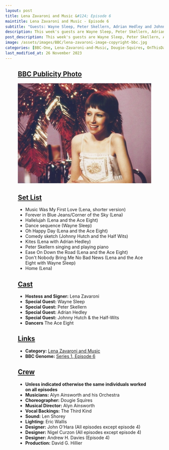 ```yaml
---
layout: post
title: Lena Zavaroni and Music &#124; Episode 6
maintitle: Lena Zavaroni and Music - Episode 6
subtitle: "Guests: Wayne Sleep, Peter Skellern, Adrian Hedley and Johnny Hutch & the Half-Wits"
description: This week's guests are Wayne Sleep, Peter Skellern, Adrian Hedley and Johnny Hutch & the Half-Wits.
post_description: This week's guests are Wayne Sleep, Peter Skellern, Adrian Hedley and Johnny Hutch & the Half-Wits.
image: /assets/images/BBC/lena-zavaroni-image-copyright-bbc.jpg
categories: [BBC-One, Lena-Zavaroni-and-Music, Dougie-Squires, OnThisDay27June]
last_modified_at: 26 November 2023
---
```


<figure class="fig1">
<div class="CardLayout CardLayout-Height1">
<div class="CardItem"><h2 id="infobox1" class="infobox"><a href="#infobox1">BBC Publicity Photo</a></h2></div>
<div class="CardItem split"><img src="/assets/images/BBC/lena-zavaroni-image-copyright-bbc.jpg" class="full-width" /></div>
</div>
</figure>

<figure class="fig2">
<div class="CardLayout CardLayout-Height1">
<div class="CardItem"><h2 id="infobox2" class="infobox"><a href="#infobox2">Set List</a></h2></div>
<div class="CardItem split">
<ul>
<li>Music Was My First Love (Lena, shorter version)</li>
<li>Forever in Blue Jeans/Corner of the Sky (Lena)</li>
<li>Hallelujah (Lena and the Ace Eight)</li>
<li>Dance sequence (Wayne Sleep)</li>
<li>Oh Happy Day (Lena and the Ace Eight)</li>
<li>Comedy sketch (Johnny Hutch and the Half Wits)</li>
<li>Kites (Lena with Adrian Hedley)</li>
<li>Peter Skellern singing and playing piano</li>
<li>Ease On Down the Road (Lena and the Ace Eight)</li>
<li>Don't Nobody Bring Me No Bad News (Lena and the Ace Eight with Wayne Sleep)</li>
<li>Home (Lena)</li>
</ul>
</div></div>
</figure>

<figure class="fig1">
<div class="CardLayout CardLayout-Height2">
<div class="CardItem"><h2 id="infobox3" class="infobox"><a href="#infobox3">Cast</a></h2>
<div class="CardItem split">
<ul>
<li><strong>Hostess and Signer:</strong> Lena Zavaroni</li>
<li><strong>Special Guest:</strong> Wayne Sleep</li>
<li><strong>Special Guest:</strong> Peter Skellern</li>
<li><strong>Special Guest:</strong> Adrian Hedley</li>
<li><strong>Special Guest:</strong> Johnny Hutch & the Half-Wits</li>
<li><strong>Dancers</strong> The Ace Eight</li>
</ul>
</div>
<div class="CardItem"><h2 id="infobox4" class="infobox"><a href="#infobox4">Links</a></h2>
<ul>
<li><strong>Category:</strong> <a href="/category/lena-zavaroni-and-music">Lena Zavaroni and Music</a></li>
<li><strong>BBC Genome:</strong> <a href="https://genome.ch.bbc.co.uk/schedules/service_bbc_one_london/1979-06-27#at-19.40">Series 1, Episode 6</a></li>
</ul>
</div></div></div>
</figure>

<figure class="fig2">
<div class="CardLayout CardLayout-Height2">
<div class="CardItem"><h2 id="infobox4" class="infobox"><a href="#infobox4">Crew</a></h2>
<div class="CardItem split">
<ul>
<li><strong>Unless indicated otherwise the same individuals worked on all episodes</strong></li>
<li><strong>Musicians:</strong> Alyn Ainsworth and his Orchestra</li>
<li><strong>Choreographer:</strong> Dougie Squires</li>
<li><strong>Musical Director:</strong> Alyn Ainsworth</li>
<li><strong>Vocal Backings:</strong> The Third Kind</li>
<li><strong>Sound:</strong> Len Shorey</li>
<li><strong>Lighting:</strong> Eric Wallis</li>
<li><strong>Designer:</strong> John O'Hara (All episodes except episode 4)</li>
<li><strong>Designer:</strong> Nigel Curzon (All episodes except episode 4)</li>
<li><strong>Designer:</strong> Andrew H. Davies (Episode 4)</li>
<li><strong>Production:</strong> David G. Hillier</li>
</ul>
</div></div></div>
</figure>

<style>
.CardLayout-Margin {margin: auto;}
.CardLayout-Height1 {height:556.5px;}
.CardLayout-Height2 {height:508.5px;}
@media screen and (orientation:portrait) {.CardLayout-Height1, .CardLayout-Height2 {height: unset;}}
</style>

